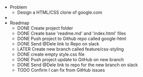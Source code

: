 - Problem
	- Design a HTML/CSS clone of google.com
-
- Roadmap
	- DONE Create project folder
	- DONE Create base 'readme.md' and 'index.html' files
	- DONE Push project to Github repo called google-html
	- DONE Send @Dele link to Repo on slack
	- LATER Create new branch called feature/css-styling
	- DONE create empty style.css file
	- DONE Push project update to GitHub on new branch
	- DONE Send @Dele link to repo for the new branch on slack
	- TODO Confirm I can fix from GitHub issues